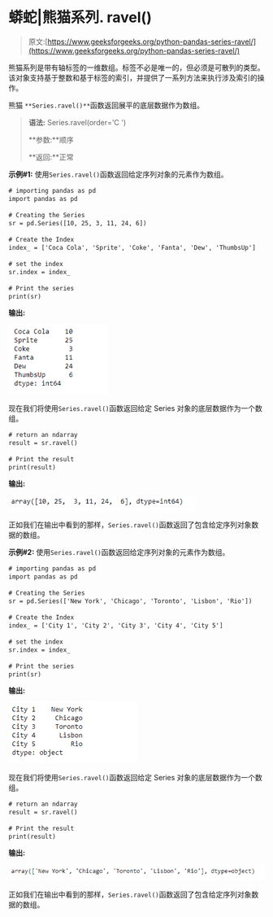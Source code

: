 # 蟒蛇|熊猫系列. ravel()

> 原文:[https://www.geeksforgeeks.org/python-pandas-series-ravel/](https://www.geeksforgeeks.org/python-pandas-series-ravel/)

熊猫系列是带有轴标签的一维数组。标签不必是唯一的，但必须是可散列的类型。该对象支持基于整数和基于标签的索引，并提供了一系列方法来执行涉及索引的操作。

熊猫 `**Series.ravel()**`函数返回展平的底层数据作为数组。

> **语法:** Series.ravel(order='C ')
> 
> **参数:**顺序
> 
> **返回:**正常

**示例#1:** 使用`Series.ravel()`函数返回给定序列对象的元素作为数组。

```
# importing pandas as pd
import pandas as pd

# Creating the Series
sr = pd.Series([10, 25, 3, 11, 24, 6])

# Create the Index
index_ = ['Coca Cola', 'Sprite', 'Coke', 'Fanta', 'Dew', 'ThumbsUp']

# set the index
sr.index = index_

# Print the series
print(sr)
```

**输出:**

![](img/dab04769c1239f7411b50876f1fa5e58.png)

现在我们将使用`Series.ravel()`函数返回给定 Series 对象的底层数据作为一个数组。

```
# return an ndarray
result = sr.ravel()

# Print the result
print(result)
```

**输出:**

![](img/af7c83cf57cb49539de40f7908f37b2b.png)

正如我们在输出中看到的那样，`Series.ravel()`函数返回了包含给定序列对象数据的数组。

**示例#2:** 使用`Series.ravel()`函数返回给定序列对象的元素作为数组。

```
# importing pandas as pd
import pandas as pd

# Creating the Series
sr = pd.Series(['New York', 'Chicago', 'Toronto', 'Lisbon', 'Rio'])

# Create the Index
index_ = ['City 1', 'City 2', 'City 3', 'City 4', 'City 5'] 

# set the index
sr.index = index_

# Print the series
print(sr)
```

**输出:**

![](img/989010cc1e8a5f94d058ab13cbd7286c.png)

现在我们将使用`Series.ravel()`函数返回给定 Series 对象的底层数据作为一个数组。

```
# return an ndarray
result = sr.ravel()

# Print the result
print(result)
```

**输出:**

![](img/33d85a091294521a714b175b7c2fdc7b.png)

正如我们在输出中看到的那样，`Series.ravel()`函数返回了包含给定序列对象数据的数组。